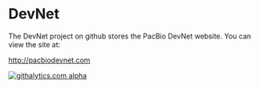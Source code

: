 DevNet
======

The DevNet project on github stores the PacBio DevNet website. You can view the site at:

http://pacbiodevnet.com

[![githalytics.com alpha](https://cruel-carlota.pagodabox.com/104b77caac44b82e52bce19ad64c9c0b "githalytics.com")](http://githalytics.com/github.com/PacificBiosciences)
